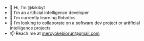 - 👋 Hi, I’m @kikibyt
- 👀 I’m an artificial intelligence developer
- 🌱 I’m currently learning Robotics
- 💞️ I’m looking to collaborate on a software dev project or artificial intelligence projects
- 📫 Reach me at mercyokebiorun@gmail.com

<!---
kikibyt/kikibyt is a ✨ special ✨ repository because its `README.md` (this file) appears on your GitHub profile.
You can click the Preview link to take a look at your changes.
--->
